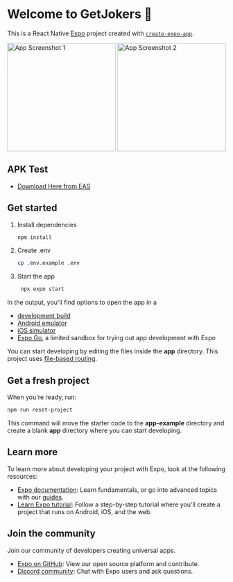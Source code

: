 # Welcome to GetJokers 🤡

This is a React Native [Expo](https://expo.dev) project created with [`create-expo-app`](https://www.npmjs.com/package/create-expo-app).

<div style="display: flex; justify-content: space-between;">
<img src="https://github.com/user-attachments/assets/794991d0-3b6d-42ff-b9ec-28c692704ef1" width="250" alt="App Screenshot 1" />
<img src="https://github.com/user-attachments/assets/f45ad58c-076f-46e1-9036-33f3ee16cdb4" width="250" alt="App Screenshot 2" />
</div>

## APK Test
- [Download Here from EAS](https://expo.dev/artifacts/eas/amMPw5qUQmdyki2EEWRLK3.apk)

## Get started

1. Install dependencies

   ```bash
   npm install
   ```

2. Create .env

   ```bash
   cp .env.example .env
   ```

3. Start the app

   ```bash
    npx expo start
   ```

In the output, you'll find options to open the app in a

- [development build](https://docs.expo.dev/develop/development-builds/introduction/)
- [Android emulator](https://docs.expo.dev/workflow/android-studio-emulator/)
- [iOS simulator](https://docs.expo.dev/workflow/ios-simulator/)
- [Expo Go](https://expo.dev/go), a limited sandbox for trying out app development with Expo

You can start developing by editing the files inside the **app** directory. This project uses [file-based routing](https://docs.expo.dev/router/introduction).

## Get a fresh project

When you're ready, run:

```bash
npm run reset-project
```

This command will move the starter code to the **app-example** directory and create a blank **app** directory where you can start developing.

## Learn more

To learn more about developing your project with Expo, look at the following resources:

- [Expo documentation](https://docs.expo.dev/): Learn fundamentals, or go into advanced topics with our [guides](https://docs.expo.dev/guides).
- [Learn Expo tutorial](https://docs.expo.dev/tutorial/introduction/): Follow a step-by-step tutorial where you'll create a project that runs on Android, iOS, and the web.

## Join the community

Join our community of developers creating universal apps.

- [Expo on GitHub](https://github.com/expo/expo): View our open source platform and contribute.
- [Discord community](https://chat.expo.dev): Chat with Expo users and ask questions.
